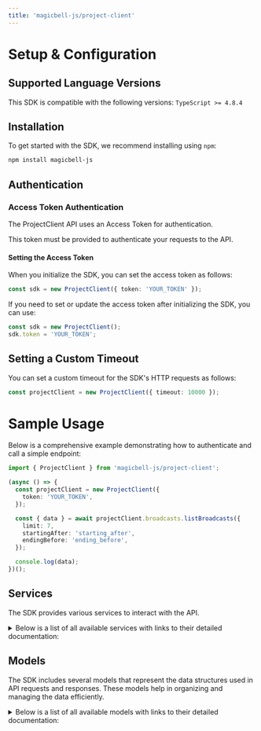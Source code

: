 ```yaml
---
title: 'magicbell-js/project-client'
---
```


# Setup & Configuration

## Supported Language Versions

This SDK is compatible with the following versions: `TypeScript >= 4.8.4`

## Installation

To get started with the SDK, we recommend installing using `npm`:

```bash
npm install magicbell-js
```

## Authentication

### Access Token Authentication

The ProjectClient API uses an Access Token for authentication.

This token must be provided to authenticate your requests to the API.

#### Setting the Access Token

When you initialize the SDK, you can set the access token as follows:

```ts
const sdk = new ProjectClient({ token: 'YOUR_TOKEN' });
```

If you need to set or update the access token after initializing the SDK, you can use:

```ts
const sdk = new ProjectClient();
sdk.token = 'YOUR_TOKEN';
```

## Setting a Custom Timeout

You can set a custom timeout for the SDK's HTTP requests as follows:

```ts
const projectClient = new ProjectClient({ timeout: 10000 });
```

# Sample Usage

Below is a comprehensive example demonstrating how to authenticate and call a simple endpoint:

```ts
import { ProjectClient } from 'magicbell-js/project-client';

(async () => {
  const projectClient = new ProjectClient({
    token: 'YOUR_TOKEN',
  });

  const { data } = await projectClient.broadcasts.listBroadcasts({
    limit: 7,
    startingAfter: 'starting_after',
    endingBefore: 'ending_before',
  });

  console.log(data);
})();
```

## Services

The SDK provides various services to interact with the API.

<details> 
<summary>Below is a list of all available services with links to their detailed documentation:</summary>

| Name                                                     |
| :------------------------------------------------------- |
| [BroadcastsService](services/BroadcastsService.md)       |
| [ChannelsService](services/ChannelsService.md)           |
| [EventsService](services/EventsService.md)               |
| [IntegrationsService](services/IntegrationsService.md)   |
| [JwtService](services/JwtService.md)                     |
| [NotificationsService](services/NotificationsService.md) |
| [UsersService](services/UsersService.md)                 |

</details>

## Models

The SDK includes several models that represent the data structures used in API requests and responses. These models help in organizing and managing the data efficiently.

<details> 
<summary>Below is a list of all available models with links to their detailed documentation:</summary>

| Name                                                                   | Description |
| :--------------------------------------------------------------------- | :---------- |
| [BroadcastCollection](models/BroadcastCollection.md)                   |             |
| [Broadcast](models/Broadcast.md)                                       |             |
| [Links](models/Links.md)                                               |             |
| [CategoryDeliveryConfig](models/CategoryDeliveryConfig.md)             |             |
| [InboxTokenResponseCollection](models/InboxTokenResponseCollection.md) |             |
| [InboxTokenResponse](models/InboxTokenResponse.md)                     |             |
| [Links](models/Links.md)                                               |             |
| [DiscardResult](models/DiscardResult.md)                               |             |
| [ApnsTokenCollection](models/ApnsTokenCollection.md)                   |             |
| [ApnsToken](models/ApnsToken.md)                                       |             |
| [ExpoTokenCollection](models/ExpoTokenCollection.md)                   |             |
| [ExpoToken](models/ExpoToken.md)                                       |             |
| [FcmTokenCollection](models/FcmTokenCollection.md)                     |             |
| [FcmToken](models/FcmToken.md)                                         |             |
| [SlackTokenCollection](models/SlackTokenCollection.md)                 |             |
| [SlackToken](models/SlackToken.md)                                     |             |
| [TeamsTokenCollection](models/TeamsTokenCollection.md)                 |             |
| [TeamsToken](models/TeamsToken.md)                                     |             |
| [WebPushTokenCollection](models/WebPushTokenCollection.md)             |             |
| [WebPushToken](models/WebPushToken.md)                                 |             |
| [EventCollection](models/EventCollection.md)                           |             |
| [Event](models/Event.md)                                               |             |
| [Links](models/Links.md)                                               |             |
| [IntegrationConfigCollection](models/IntegrationConfigCollection.md)   |             |
| [IntegrationConfig](models/IntegrationConfig.md)                       |             |
| [Links](models/Links.md)                                               |             |
| [ApnsConfigCollection](models/ApnsConfigCollection.md)                 |             |
| [ApnsConfig](models/ApnsConfig.md)                                     |             |
| [ApnsConfigPayload](models/ApnsConfigPayload.md)                       |             |
| [AwssnsConfigCollection](models/AwssnsConfigCollection.md)             |             |
| [AwssnsConfig](models/AwssnsConfig.md)                                 |             |
| [AwssnsConfigPayload](models/AwssnsConfigPayload.md)                   |             |
| [EventSourceConfigCollection](models/EventSourceConfigCollection.md)   |             |
| [EventSourceConfig](models/EventSourceConfig.md)                       |             |
| [EventSourceConfigPayload](models/EventSourceConfigPayload.md)         |             |
| [ExpoConfigCollection](models/ExpoConfigCollection.md)                 |             |
| [ExpoConfig](models/ExpoConfig.md)                                     |             |
| [ExpoConfigPayload](models/ExpoConfigPayload.md)                       |             |
| [FcmConfigCollection](models/FcmConfigCollection.md)                   |             |
| [FcmConfig](models/FcmConfig.md)                                       |             |
| [FcmConfigPayload](models/FcmConfigPayload.md)                         |             |
| [GithubConfigCollection](models/GithubConfigCollection.md)             |             |
| [GithubConfig](models/GithubConfig.md)                                 |             |
| [GithubConfigPayload](models/GithubConfigPayload.md)                   |             |
| [InboxConfigCollection](models/InboxConfigCollection.md)               |             |
| [InboxConfig](models/InboxConfig.md)                                   |             |
| [InboxConfigPayload](models/InboxConfigPayload.md)                     |             |
| [MailgunConfigCollection](models/MailgunConfigCollection.md)           |             |
| [MailgunConfig](models/MailgunConfig.md)                               |             |
| [MailgunConfigPayload](models/MailgunConfigPayload.md)                 |             |
| [PingConfigCollection](models/PingConfigCollection.md)                 |             |
| [PingConfig](models/PingConfig.md)                                     |             |
| [PingConfigPayload](models/PingConfigPayload.md)                       |             |
| [SendgridConfigCollection](models/SendgridConfigCollection.md)         |             |
| [SendgridConfig](models/SendgridConfig.md)                             |             |
| [SendgridConfigPayload](models/SendgridConfigPayload.md)               |             |
| [SesConfigCollection](models/SesConfigCollection.md)                   |             |
| [SesConfig](models/SesConfig.md)                                       |             |
| [SesConfigPayload](models/SesConfigPayload.md)                         |             |
| [SlackConfigCollection](models/SlackConfigCollection.md)               |             |
| [SlackConfig](models/SlackConfig.md)                                   |             |
| [SlackConfigPayload](models/SlackConfigPayload.md)                     |             |
| [StripeConfigCollection](models/StripeConfigCollection.md)             |             |
| [StripeConfig](models/StripeConfig.md)                                 |             |
| [StripeConfigPayload](models/StripeConfigPayload.md)                   |             |
| [TemplatesConfigCollection](models/TemplatesConfigCollection.md)       |             |
| [TemplatesConfig](models/TemplatesConfig.md)                           |             |
| [TwilioConfigCollection](models/TwilioConfigCollection.md)             |             |
| [TwilioConfig](models/TwilioConfig.md)                                 |             |
| [TwilioConfigPayload](models/TwilioConfigPayload.md)                   |             |
| [WebpushConfigCollection](models/WebpushConfigCollection.md)           |             |
| [WebpushConfig](models/WebpushConfig.md)                               |             |
| [WebpushConfigPayload](models/WebpushConfigPayload.md)                 |             |
| [AccessTokenCollection](models/AccessTokenCollection.md)               |             |
| [AccessToken](models/AccessToken.md)                                   |             |
| [Links](models/Links.md)                                               |             |
| [CreateProjectTokenRequest](models/CreateProjectTokenRequest.md)       |             |
| [CreateTokenResponse](models/CreateTokenResponse.md)                   |             |
| [DiscardTokenResponse](models/DiscardTokenResponse.md)                 |             |
| [CreateUserTokenRequest](models/CreateUserTokenRequest.md)             |             |
| [DeliveryPlanCollection](models/DeliveryPlanCollection.md)             |             |
| [DeliveryPlan](models/DeliveryPlan.md)                                 |             |
| [Links](models/Links.md)                                               |             |
| [UserCollection](models/UserCollection.md)                             |             |
| [User](models/User.md)                                                 |             |
| [Links](models/Links.md)                                               |             |

</details>
